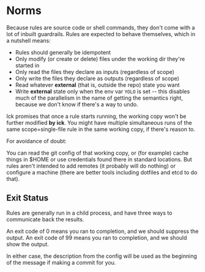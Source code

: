 # Norms

Because rules are source code or shell commands, they don't come with a lot of
inbuilt guardrails.  Rules are expected to behave themselves, which in a nutshell means:

* Rules should generally be idempotent
* Only modify (or create or delete) files under the working dir they're started in
* Only read the files they declare as inputs (regardless of scope)
* Only write the files they declare as outputs (regardless of scope)
* Read whatever **external** (that is, outside the repo) state you want
* Write **external** state only when the env var `YOLO` is set -- this disables
  much of the parallelism in the name of getting the semantics right, because
  we don't know if there's a way to undo.

Ick promises that once a rule starts running, the working copy won't be further
modified **by ick**.  You might have multiple simultaneous runs of the same
scope=single-file rule in the same working copy, if there's reason to.

For avoidance of doubt:

You can read the git config of that working copy, or (for example) cache things
in $HOME or use credentials found there in standard locations.  But rules
aren't intended to add remotes (it probably will do nothing) or configure a
machine (there are better tools including dotfiles and etcd to do that).

## Exit Status

Rules are generally run in a child process, and have three ways to communicate
back the results.

An exit code of 0 means you ran to completion, and we should suppress the
output.  An exit code of 99 means you ran to completion, and we should show the
output.

In either case, the description from the config will be used as the beginning
of the message if making a commit for you.

